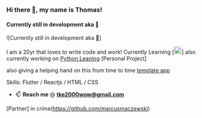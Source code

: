 ### Hi there 👋, my name is Thomas!
#### Currently still in development aka :book:
![Currently still in development aka :book:]

I am a 20yr that loves to write code and work! 
Currently Learning [<img src="https://www.vectorlogo.zone/logos/flutterio/flutterio-icon.svg" alt="flutter" width="20" height="20"/>]
also currently working on [Python Leaning](https://github.com/puff1g/PythonProjects) [Personal Project]

also giving a helping hand on this from time to time 
[template app](https://github.com/marcusmaczewski/demo_app)

Skills: Flutter / Reactjs / HTML / CSS

- 📫 **Reach me**  @ **tke2000wow@gmail.com** 

[Partner] in crime(https://github.com/marcusmaczewski)



